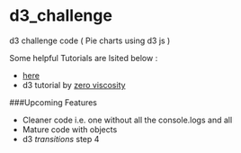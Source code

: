 # d3_challenge
d3 challenge code ( Pie charts using d3 js  )

Some  helpful  Tutorials are lsited below :  
* [here](http://learnjsdata.com/)
* d3 tutorial by [zero viscosity](http://zeroviscosity.com/category/d3-js-step-by-step)

###Upcoming Features 
* Cleaner code i.e. one without all the console.logs and all
* Mature code with objects 
* d3 *transitions* step 4
